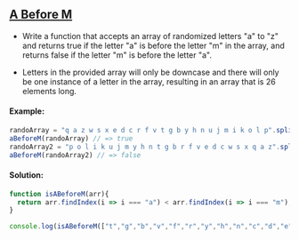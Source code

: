 ## [A Before M](https://www.codewars.com/kata/5745e96b0f43d3ad18000e8d)

- Write a function that accepts an array of randomized letters "a" to "z" and returns true if the letter "a" is before the letter "m" in the array, and returns false if the letter "m" is before the letter "a".

- Letters in the provided array will only be downcase and there will only be one instance of a letter in the array, resulting in an array that is 26 elements long.

#### Example:

```js
randoArray = "q a z w s x e d c r f v t g b y h n u j m i k o l p".split(' ')
aBeforeM(randoArray) // => true
randoArray2 = "p o l i k u j m y h n t g b r f v e d c w s x q a z".split(' ')
aBeforeM(randoArray2) // => false
```


#### Solution:

```js
function isABeforeM(arr){
  return arr.findIndex(i => i === "a") < arr.findIndex(i => i === "m");
}

console.log(isABeforeM(["t","g","b","v","f","r","y","h","n","c","d","e","u","j","m","x","s","w","i","k","z","a","q","o","l","p"])); false 

```
